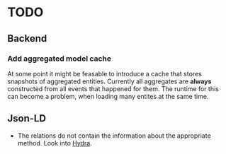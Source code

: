 # TODO

## Backend

### Add aggregated model cache

At some point it might be feasable to introduce a cache that stores snapshots of aggregated entities. Currently all aggregates are **always** constructed from all events that happened for them. The runtime for this can become a problem, when loading many entites at the same time.

## Json-LD

- The relations do not contain the information about the appropriate 
  method. Look into [Hydra](http://www.markus-lanthaler.com/hydra/).
